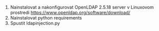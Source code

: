 1. Nainstalovat a nakonfigurovat OpenLDAP 2.5.18 server v Linuxovom prostredi https://www.openldap.org/software/download/
2. Nainstalovat python requirements
3. Spustit ldapinjection.py